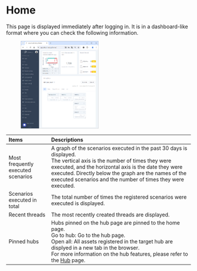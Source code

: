 # Home

This page is displayed immediately after logging in. It is in a dashboard-like format where you can check the following information.

<figure><img src="../.gitbook/assets/home_sample_en.png" width="50%" alt="ホーム画像"></figure>

| Items                        | Descriptions   |
| :-                          | :-     |
|Most frequently executed scenarios   | A graph of the scenarios executed in the past 30 days is displayed.<br> The vertical axis is the number of times they were executed, and the horizontal axis is the date they were executed. Directly below the graph are the names of the executed scenarios and the number of times they were executed.  |
|Scenarios executed in total           | The total number of times the registered scenarios were executed is displayed.  |
|Recent threads               | The most recently created threads are displayed. |
|Pinned hubs                  | Hubs pinned on the hub page are pinned to the home page. <br> Go to hub: Go to the hub page. <br> Open all: All assets registered in the target hub are displyed in a new tab in the browser. <br> For more information on the hub features, please refer to the [Hub](tutorial-get-started/pitwall-hub/pitwall-hub.md) page. |
